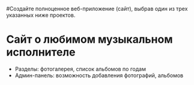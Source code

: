 #Cоздайте полноценное веб-приложение (сайт), выбрав один из трех указанных ниже проектов.
# Сайт о любимом музыкальном исполнителе

+ Разделы: фотогалерея, список альбомов по годам
+ Админ-панель: возможность добавления фотографий, альбомов